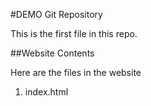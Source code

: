 #DEMO Git Repository

This is the first file in this repo.

##Website Contents

Here are the files in the website
1. index.html

